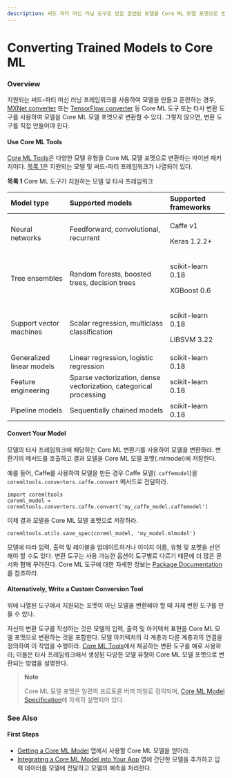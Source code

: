 ```yaml
---
description: 써드 파티 머신 러닝 도구로 만든 훈련된 모델을 Core ML 모델 포멧으로 변환하라.
---
```


# Converting Trained Models to Core ML

### Overview

지원되는 써드-파티 머신 러닝 프레임워크를 사용하여 모델을 만들고 훈련하는 경우, [MXNet converter](https://github.com/apache/incubator-mxnet/tree/master/tools/coreml) 또는 [TensorFlow converter](https://github.com/tf-coreml/tf-coreml) 등 Core ML 도구 또는 타사 변환 도구를 사용하여 모델을 Core ML 모델 포멧으로 변환할 수 있다. 그렇지 않으면, 변환 도구를 직접 만들어야 한다.

#### Use Core ML Tools <a id="2953556"></a>

[Core ML Tools](https://pypi.python.org/pypi/coremltools)은 다양한 모델 유형을 Core ML 모델 포멧으로 변환하는 파이썬 패키지이다. [목록 1](https://developer.apple.com/documentation/coreml/converting_trained_models_to_core_ml#2953557)은 지원되는 모델 및 써드-파티 프레임워크가 나열되어 있다.

**목록 1** Core ML 도구가 지원하는 모델 및 타사 프레임워크

<table>
  <thead>
    <tr>
      <th style="text-align:left">Model type</th>
      <th style="text-align:left">Supported models</th>
      <th style="text-align:left">Supported frameworks</th>
    </tr>
  </thead>
  <tbody>
    <tr>
      <td style="text-align:left">Neural networks</td>
      <td style="text-align:left">Feedforward, convolutional, recurrent</td>
      <td style="text-align:left">
        <p>Caffe v1</p>
        <p>Keras 1.2.2+</p>
      </td>
    </tr>
    <tr>
      <td style="text-align:left">Tree ensembles</td>
      <td style="text-align:left">Random forests, boosted trees, decision trees</td>
      <td style="text-align:left">
        <p>scikit-learn 0.18</p>
        <p>XGBoost 0.6</p>
      </td>
    </tr>
    <tr>
      <td style="text-align:left">Support vector machines</td>
      <td style="text-align:left">Scalar regression, multiclass classification</td>
      <td style="text-align:left">
        <p>scikit-learn 0.18</p>
        <p>LIBSVM 3.22</p>
      </td>
    </tr>
    <tr>
      <td style="text-align:left">Generalized linear models</td>
      <td style="text-align:left">Linear regression, logistic regression</td>
      <td style="text-align:left">scikit-learn 0.18</td>
    </tr>
    <tr>
      <td style="text-align:left">Feature engineering</td>
      <td style="text-align:left">Sparse vectorization, dense vectorization, categorical processing</td>
      <td
      style="text-align:left">scikit-learn 0.18</td>
    </tr>
    <tr>
      <td style="text-align:left">Pipeline models</td>
      <td style="text-align:left">Sequentially chained models</td>
      <td style="text-align:left">scikit-learn 0.18</td>
    </tr>
  </tbody>
</table>

#### Convert Your Model <a id="2891985"></a>

모델의 타사 프레임워크에 해당하는 Core ML 변환기를 사용하여 모델을 변환하라. 변환기의  메서드를 호출하고 결과 모델을 Core ML 모델 포멧\(.mlmodel\)에 저장한다.

예를 들어, Caffe를 사용하여 모델을 만든 경우 Caffe 모델\(`.caffemodel`\)을 `coremltools.converters.caffe.convert` 메서드로 전달하라.

```text
import coremltools
coreml_model = coremltools.converters.caffe.convert('my_caffe_model.caffemodel')
```

이제 결과 모델을 Core ML 모델 포멧으로 저장하라.

```text
coremltools.utils.save_spec(coreml_model, 'my_model.mlmodel')
```

모델에 따라 입력, 출력 및 레이블을 업데이트하거나 이미지 이름, 유형 및 포멧을 선언해야 할 수도 있다. 변환 도구는 사용 가능한 옵션이 도구별로 다르기 때문에 더 많은 문서와 함께 꾸려진다. Core ML 도구에 대한 자세한 정보는 [Package Documentation](https://apple.github.io/coremltools/)를 참조하라.

#### Alternatively, Write a Custom Conversion Tool <a id="2903105"></a>

위에 나열된 도구에서 지원되는 포멧이 아닌 모델을 변환해야 할 때 자체 변환 도구를 만들 수 있다.

자신의 변환 도구를 작성하는 것은 모델의 입력, 출력 및 아키텍처 표현을 Core ML 모델 포멧으로 변환하는 것을 포함한다. 모델 아키텍처의 각 계층과 다른 계층과의 연결을 정의하여 이 작업을 수행하라. [Core ML Tools](https://pypi.python.org/pypi/coremltools)에서 제공하는 변환 도구를 예로 사용하라; 이들은 타사 프레임워크에서 생성된 다양한 모델 유형이 Core ML 모델 포멧으로 변환되는 방법을 설명한다.

> **Note**
>
> Core ML 모델 포멧은 일련의 프로토콜 버퍼 파일로 정의되며, [Core ML Model Specification](https://apple.github.io/coremltools/coremlspecification/)에 자세히 설명되어 있다.

### 

### See Also

#### First Steps

* [Getting a Core ML Model](https://developer.apple.com/documentation/coreml/getting_a_core_ml_model) 앱에서 사용할 Core ML 모델을 얻어라.
* [Integrating a Core ML Model into Your App](https://developer.apple.com/documentation/coreml/integrating_a_core_ml_model_into_your_app) 앱에 간단한 모델을 추가하고 입력 데이터를 모델에 전달하고 모델의 예측을 처리한다.

